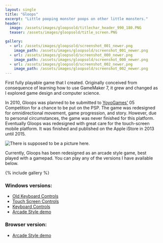 ```yaml
---
layout: single
title: "Gloops"
excerpt: "Little pooping monster poops on other little monsters."
header:
  image: /assets/images/gloopsold/titlechar_header_990_180.PNG
  teaser: /assets/images/gloopsold/title_screen.PNG

gallery:
  - url: /assets/images/gloopsold/screenshot_001_newer.png
    image_path: /assets/images/gloopsold/screenshot_001_newer.png
  - url: /assets/images/gloopsold/screenshot_000_newer.png
    image_path: /assets/images/gloopsold/screenshot_000_newer.png
  - url: /assets/images/gloopsold/screenshot_002_newer.png
    image_path: /assets/images/gloopsold/screenshot_002_newer.png
---
```


First fully playable game that I created.
Originally conceived from consequence of learning how to use GameMaker 7, it grew and changed 
as I explored game design and computer science.

In 2010, Gloops was planned to be submitted to [YoyoGames'](https://www.yoyogames.com) 05 Competition 
for a chance to be put on the PSP. The game was redesigned for omnidirectional movement, game 
progression, and story. However, due to personal circumstances, the game was never finished for this platform.
Eventually Gloops was redesigned with great care for the touch-screen mobile platform. 
It was finished and published on the Apple iStore in 2013 until 2015. 

![There is supposed to be a picture here.](../../assets/images/gloopsold/screenshot_001.PNG "Mobile version screenshot")

Currently, Gloops has been redesigned as an arcade style game, best played with a gamepad.
You can play any of the versions I have available below.


{% include gallery %}


### Windows versions:
  * [Old Keyboard Controls ](https://www.dropbox.com/s/f4tqfakxlfk53vs/Gloops%20OldVersion.exe?dl=1)
  * [Touch Screen Controls](https://www.dropbox.com/s/0odgm9quc32s87o/gloops_windows_touch_controls.exe?dl=1)
  * [Keyboard Controls](https://www.dropbox.com/s/sctjm2he9f3pinv/gloops_windows_keyboard_controls.exe?dl=1)
  * [Arcade Style demo](https://www.dropbox.com/s/odfkqae4dln0rjo/gloops_arcade_windows_demo.exe?dl=1)
  
### Browser version:
  * [Arcade Style demo](../../assets/games/gloops_game)